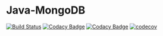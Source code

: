 # Java-MongoDB
[![Build Status](https://travis-ci.org/AlexS98/Java-MongoDB.svg?branch=master)](https://travis-ci.org/AlexS98/Java-MongoDB)
[![Codacy Badge](https://api.codacy.com/project/badge/Grade/3de73f55193d4804a14fdbfe30f324fa)](https://www.codacy.com/app/AlexS98/Java-MongoDB?utm_source=github.com&amp;utm_medium=referral&amp;utm_content=AlexS98/Java-MongoDB&amp;utm_campaign=Badge_Grade)
[![Codacy Badge](https://api.codacy.com/project/badge/Coverage/3de73f55193d4804a14fdbfe30f324fa)](https://www.codacy.com/app/AlexS98/Java-MongoDB?utm_source=github.com&utm_medium=referral&utm_content=AlexS98/Java-MongoDB&utm_campaign=Badge_Coverage)
[![codecov](https://codecov.io/gh/AlexS98/Java-MongoDB/branch/master/graph/badge.svg)](https://codecov.io/gh/AlexS98/Java-MongoDB)
